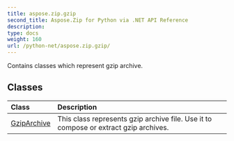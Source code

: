 ```yaml
---
title: aspose.zip.gzip
second_title: Aspose.Zip for Python via .NET API Reference
description: 
type: docs
weight: 160
url: /python-net/aspose.zip.gzip/
---
```



Contains classes which represent gzip archive.

## Classes
| Class | Description |
| :- | :- |
|[GzipArchive](/zip/python-net/aspose.zip.gzip/gziparchive/)|This class represents gzip archive file. Use it to compose or extract gzip archives.|
